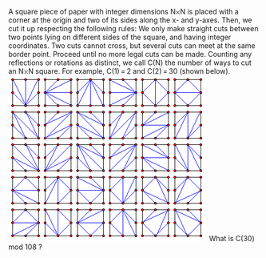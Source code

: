   A square piece of paper with integer dimensions N<img src='images/symbol_times.gif' width='9' height='9' alt='&times;' border='0' style='vertical-align:middle;' />N is placed with a corner at the origin and two of its sides along the x- and y-axes. Then, we cut it up respecting the following rules:    We only make straight cuts between two points lying on different sides of the square, and having integer coordinates.  Two cuts cannot cross, but several cuts can meet at the same border point.  Proceed until no more legal cuts can be made.      Counting any reflections or rotations as distinct, we call C(N) the number of ways to cut an N<img src='images/symbol_times.gif' width='9' height='9' alt='&times;' border='0' style='vertical-align:middle;' />N square. For example, C(1)&thinsp;=&thinsp;2 and C(2)&thinsp;=&thinsp;30 (shown below).  <img src="project/images/p_270_CutSquare.gif" />    What is C(30) mod 108 ?  